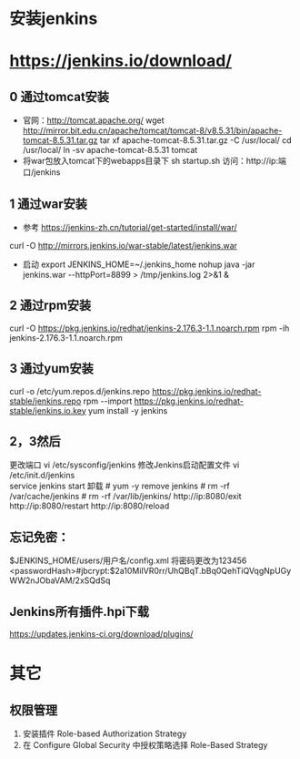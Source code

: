 # 安装jenkins
# https://jenkins.io/download/

## 0 通过tomcat安装
- 官网：http://tomcat.apache.org/
wget http://mirror.bit.edu.cn/apache/tomcat/tomcat-8/v8.5.31/bin/apache-tomcat-8.5.31.tar.gz
tar xf apache-tomcat-8.5.31.tar.gz -C /usr/local/
cd /usr/local/
ln -sv apache-tomcat-8.5.31 tomcat
- 将war包放入tomcat下的webapps目录下
sh startup.sh
访问：http://ip:端口/jenkins

## 1 通过war安装
- 参考 https://jenkins-zh.cn/tutorial/get-started/install/war/

curl -O http://mirrors.jenkins.io/war-stable/latest/jenkins.war
- 启动
export JENKINS_HOME=~/.jenkins_home
nohup java -jar jenkins.war --httpPort=8899  > /tmp/jenkins.log 2>&1 &

## 2 通过rpm安装 
curl -O https://pkg.jenkins.io/redhat/jenkins-2.176.3-1.1.noarch.rpm
rpm -ih jenkins-2.176.3-1.1.noarch.rpm

## 3 通过yum安装
curl -o /etc/yum.repos.d/jenkins.repo https://pkg.jenkins.io/redhat-stable/jenkins.repo 
rpm --import https://pkg.jenkins.io/redhat-stable/jenkins.io.key
yum install -y jenkins

## 2，3然后
更改端口 vi /etc/sysconfig/jenkins
修改Jenkins启动配置文件   vi /etc/init.d/jenkins  
service jenkins start
卸载
    # yum -y remove jenkins
    # rm -rf /var/cache/jenkins
    # rm -rf /var/lib/jenkins/
http://ip:8080/exit
http://ip:8080/restart
http://ip:8080/reload


## 忘记免密：
$JENKINS_HOME/users/用户名/config.xml
将密码更改为123456
 <passwordHash>#jbcrypt:$2a$10$MiIVR0rr/UhQBqT.bBq0QehTiQVqgNpUGyWW2nJObaVAM/2xSQdSq</passwordHash>

## Jenkins所有插件.hpi下载
https://updates.jenkins-ci.org/download/plugins/

# 其它
## 权限管理
1. 安装插件 Role-based Authorization Strategy
2. 在 Configure Global Security 中授权策略选择 Role-Based Strategy